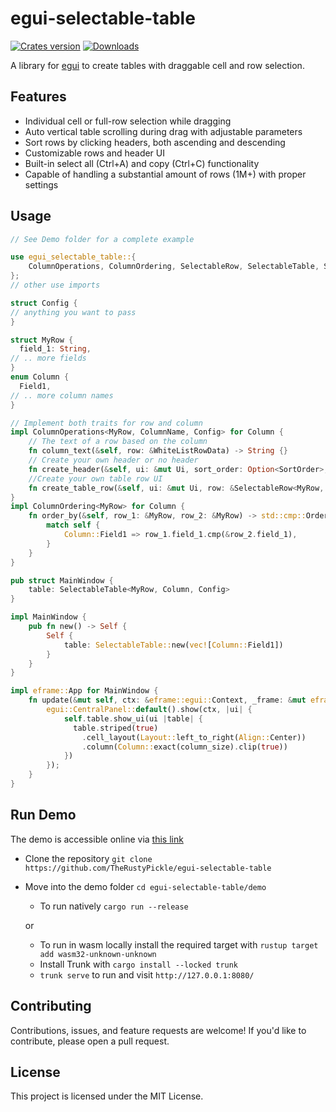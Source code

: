 # egui-selectable-table
<a href="https://crates.io/crates/egui-selectable-table"><img src="https://img.shields.io/crates/v/egui-selectable-table.svg?style=flat-square&logo=rust&color=orange" alt="Crates version"/></a>
<a href="https://crates.io/crates/egui-selectable-table"><img src="https://img.shields.io/crates/d/egui-selectable-table?style=flat-square" alt="Downloads"/></a>

A library for [egui](https://github.com/emilk/egui) to create tables with draggable cell and row selection.

[](https://github.com/user-attachments/assets/54aadfbf-e795-4948-933b-68c08dce6242)

## Features

- Individual cell or full-row selection while dragging
- Auto vertical table scrolling during drag with adjustable parameters
- Sort rows by clicking headers, both ascending and descending
- Customizable rows and header UI
- Built-in select all (Ctrl+A) and copy (Ctrl+C) functionality
- Capable of handling a substantial amount of rows (1M+) with proper settings

## Usage

```rust
// See Demo folder for a complete example

use egui_selectable_table::{
    ColumnOperations, ColumnOrdering, SelectableRow, SelectableTable, SortOrder,
};
// other use imports

struct Config {
// anything you want to pass
}

struct MyRow {
  field_1: String,
// .. more fields
}
enum Column {
  Field1,
// .. more column names
}

// Implement both traits for row and column
impl ColumnOperations<MyRow, ColumnName, Config> for Column {
    // The text of a row based on the column
    fn column_text(&self, row: &WhiteListRowData) -> String {}
    // Create your own header or no header
    fn create_header(&self, ui: &mut Ui, sort_order: Option<SortOrder>, table: &mut SelectableTable<MyRow, Column, Config>) -> Option<Response> {}
    //Create your own table row UI
    fn create_table_row(&self, ui: &mut Ui, row: &SelectableRow<MyRow, Column>, selected: bool, table: &mut SelectableTable<MyRow, Column, Config>,) -> Response {}
}
impl ColumnOrdering<MyRow> for Column {
    fn order_by(&self, row_1: &MyRow, row_2: &MyRow) -> std::cmp::Ordering {
        match self {
            Column::Field1 => row_1.field_1.cmp(&row_2.field_1),
        }
    }
}

pub struct MainWindow {
    table: SelectableTable<MyRow, Column, Config>
}

impl MainWindow {
    pub fn new() -> Self {
        Self {
            table: SelectableTable::new(vec![Column::Field1])
        }
    }
}

impl eframe::App for MainWindow {
    fn update(&mut self, ctx: &eframe::egui::Context, _frame: &mut eframe::Frame) {
        egui::CentralPanel::default().show(ctx, |ui| {
            self.table.show_ui(ui |table| {
              table.striped(true)
                .cell_layout(Layout::left_to_right(Align::Center))
                .column(Column::exact(column_size).clip(true))
            })
        });
    }
}

```

## Run Demo

The demo is accessible online via [this link](https://therustypickle.github.io/egui-selectable-table/)

- Clone the repository `git clone https://github.com/TheRustyPickle/egui-selectable-table`
- Move into the demo folder `cd egui-selectable-table/demo`

  - To run natively `cargo run --release`

  or

  - To run in wasm locally install the required target with `rustup target add wasm32-unknown-unknown`
  - Install Trunk with `cargo install --locked trunk`
  - `trunk serve` to run and visit `http://127.0.0.1:8080/`

## Contributing

Contributions, issues, and feature requests are welcome! If you'd like to contribute, please open a pull request.

## License

This project is licensed under the MIT License.
